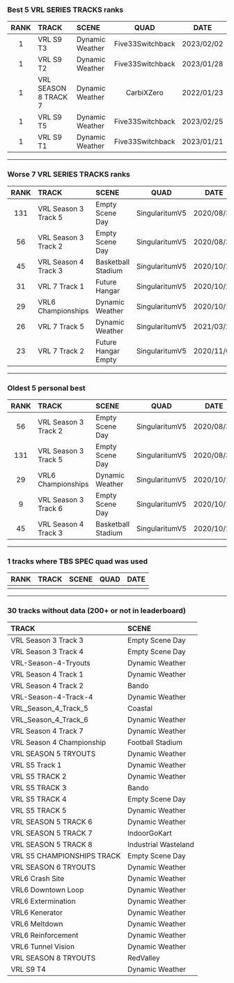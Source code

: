 ### Best 5 VRL SERIES TRACKS ranks
|RANK|TRACK|SCENE|QUAD|DATE|
|:---:|:---|:---|:---:|:---:|
|1|VRL S9 T3|Dynamic Weather|Five33Switchback|2023/02/02|
|1|VRL S9 T2|Dynamic Weather|Five33Switchback|2023/01/28|
|1|VRL SEASON 8 TRACK 7|Dynamic Weather|CarbiXZero|2022/01/23|
|1|VRL S9 T5|Dynamic Weather|Five33Switchback|2023/02/25|
|1|VRL S9 T1|Dynamic Weather|Five33Switchback|2023/01/21|
---
### Worse 7 VRL SERIES TRACKS ranks
|RANK|TRACK|SCENE|QUAD|DATE|
|:---:|:---|:---|:---:|:---:|
|131|VRL Season 3 Track 5|Empty Scene Day|SingularitumV5|2020/08/31|
|56|VRL Season 3 Track 2|Empty Scene Day|SingularitumV5|2020/08/31|
|45|VRL Season 4 Track 3|Basketball Stadium|SingularitumV5|2020/10/20|
|31|VRL 7 Track 1|Future Hangar|SingularitumV5|2020/10/27|
|29|VRL6 Championships|Dynamic Weather|SingularitumV5|2020/10/18|
|26|VRL 7 Track 5|Dynamic Weather|SingularitumV5|2021/03/24|
|23|VRL 7 Track 2|Future Hangar Empty|SingularitumV5|2020/11/02|
---
### Oldest 5 personal best
|RANK|TRACK|SCENE|QUAD|DATE|
|:---:|:---|:---|:---:|:---:|
|56|VRL Season 3 Track 2|Empty Scene Day|SingularitumV5|2020/08/31|
|131|VRL Season 3 Track 5|Empty Scene Day|SingularitumV5|2020/08/31|
|29|VRL6 Championships|Dynamic Weather|SingularitumV5|2020/10/18|
|9|VRL Season 3 Track 6|Empty Scene Day|SingularitumV5|2020/10/19|
|45|VRL Season 4 Track 3|Basketball Stadium|SingularitumV5|2020/10/20|
---
### 1 tracks where TBS SPEC quad was used
|RANK|TRACK|SCENE|QUAD|DATE|
|:---:|:---|:---|:---:|:---:|
||||||
---
### 30 tracks without data (200+ or not in leaderboard)
|TRACK|SCENE|
|:---|:---|
|VRL Season 3 Track 3|Empty Scene Day|
|VRL Season 3 Track 4|Empty Scene Day|
|VRL-Season-4-Tryouts|Dynamic Weather|
|VRL Season 4 Track 1|Dynamic Weather|
|VRL Season 4 Track 2|Bando|
|VRL-Season-4-Track-4|Dynamic Weather|
|VRL_Season_4_Track_5|Coastal|
|VRL_Season_4_Track_6|Dynamic Weather|
|VRL Season 4 Track 7|Dynamic Weather|
|VRL Season 4 Championship|Football Stadium|
|VRL SEASON 5 TRYOUTS|Dynamic Weather|
|VRL S5 Track 1|Dynamic Weather|
|VRL S5 TRACK 2|Dynamic Weather|
|VRL S5 TRACK 3|Bando|
|VRL S5 TRACK 4|Empty Scene Day|
|VRL S5 TRACK 5|Dynamic Weather|
|VRL SEASON 5 TRACK 6|Dynamic Weather|
|VRL SEASON 5 TRACK 7|IndoorGoKart|
|VRL SEASON 5 TRACK 8|Industrial Wasteland|
|VRL S5 CHAMPIONSHIPS TRACK|Empty Scene Day|
|VRL SEASON 6 TRYOUTS|Dynamic Weather|
|VRL6 Crash Site|Dynamic Weather|
|VRL6 Downtown Loop|Dynamic Weather|
|VRL6 Extermination|Dynamic Weather|
|VRL6 Kenerator|Dynamic Weather|
|VRL6 Meltdown|Dynamic Weather|
|VRL6 Reinforcement|Dynamic Weather|
|VRL6 Tunnel Vision|Dynamic Weather|
|VRL SEASON 8 TRYOUTS|RedValley|
|VRL S9 T4|Dynamic Weather|
